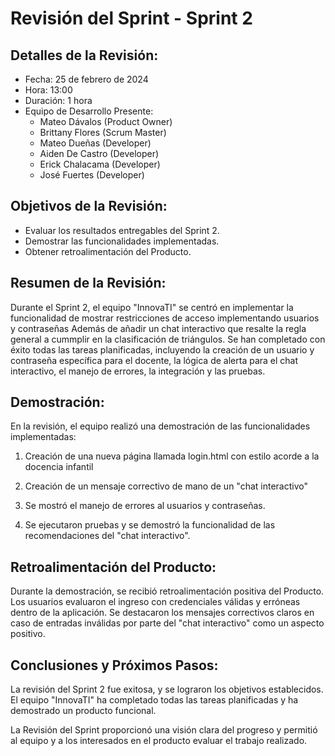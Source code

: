 # Revisión del Sprint - Sprint 2

## Detalles de la Revisión:

- Fecha: 25 de febrero de 2024
- Hora: 13:00 
- Duración: 1 hora
- Equipo de Desarrollo Presente:
  - Mateo Dávalos (Product Owner)
  - Brittany Flores (Scrum Master)
  - Mateo Dueñas (Developer)
  - Aiden De Castro (Developer)
  - Erick Chalacama (Developer)
  - José Fuertes (Developer)

## Objetivos de la Revisión:

- Evaluar los resultados entregables del Sprint 2.
- Demostrar las funcionalidades implementadas.
- Obtener retroalimentación del Producto.

## Resumen de la Revisión:

Durante el Sprint 2, el equipo "InnovaTI" se centró en implementar la funcionalidad de mostrar restricciones de acceso implementando usuarios y contraseñas Además de añadir un chat interactivo que resalte la regla general a cummplir en la clasificación de triángulos. Se han completado con éxito todas las tareas planificadas, incluyendo la creación de un usuario y contraseña específica para el docente, la lógica de alerta para el chat interactivo, el manejo de errores, la integración y las pruebas. 

## Demostración:

En la revisión, el equipo realizó una demostración de las funcionalidades implementadas:

1. Creación de una nueva página llamada login.html con estilo acorde a la docencia infantil 

2. Creación de un mensaje correctivo de mano de un "chat interactivo"

3. Se mostró el manejo de errores al usuarios y contraseñas.

4. Se ejecutaron pruebas y se demostró la funcionalidad de las recomendaciones del "chat interactivo".

## Retroalimentación del Producto:

Durante la demostración, se recibió retroalimentación positiva del Producto. Los usuarios evaluaron el ingreso con credenciales válidas y erróneas dentro de la aplicación. Se destacaron los mensajes correctivos claros en caso de entradas inválidas por parte del "chat interactivo" como un aspecto positivo.

## Conclusiones y Próximos Pasos:

La revisión del Sprint 2 fue exitosa, y se lograron los objetivos establecidos. El equipo "InnovaTI" ha completado todas las tareas planificadas y ha demostrado un producto funcional.

La Revisión del Sprint proporcionó una visión clara del progreso y permitió al equipo y a los interesados en el producto evaluar el trabajo realizado.